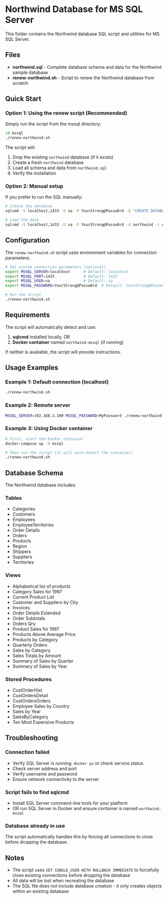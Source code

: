 # Northwind Database for MS SQL Server

This folder contains the Northwind database SQL script and utilities for MS SQL Server.

## Files

- **northwind.sql** - Complete database schema and data for the Northwind sample database
- **renew-northwind.sh** - Script to renew the Northwind database from scratch

## Quick Start

### Option 1: Using the renew script (Recommended)

Simply run the script from the mssql directory:

```bash
cd mssql
./renew-northwind.sh
```

The script will:
1. Drop the existing `northwind` database (if it exists)
2. Create a fresh `northwind` database
3. Load all schema and data from `northwind.sql`
4. Verify the installation

### Option 2: Manual setup

If you prefer to run the SQL manually:

```bash
# Create the database
sqlcmd -S localhost,1433 -U sa -P YourStrong@Passw0rd -Q "CREATE DATABASE northwind;"

# Load the data
sqlcmd -S localhost,1433 -U sa -P YourStrong@Passw0rd -d northwind -i northwind.sql
```

## Configuration

The `renew-northwind.sh` script uses environment variables for connection parameters:

```bash
# Set custom connection parameters (optional)
export MSSQL_SERVER=localhost      # Default: localhost
export MSSQL_PORT=1433             # Default: 1433
export MSSQL_USER=sa               # Default: sa
export MSSQL_PASSWORD=YourStrong@Passw0rd  # Default: YourStrong@Passw0rd

# Run the script
./renew-northwind.sh
```

## Requirements

The script will automatically detect and use:
1. **sqlcmd** installed locally, OR
2. **Docker container** named `northwind-mssql` (if running)

If neither is available, the script will provide instructions.

## Usage Examples

### Example 1: Default connection (localhost)
```bash
./renew-northwind.sh
```

### Example 2: Remote server
```bash
MSSQL_SERVER=192.168.1.100 MSSQL_PASSWORD=MyPassword ./renew-northwind.sh
```

### Example 3: Using Docker container
```bash
# First, start the Docker container
docker-compose up -d mssql

# Then run the script (it will auto-detect the container)
./renew-northwind.sh
```

## Database Schema

The Northwind database includes:

### Tables
- Categories
- Customers
- Employees
- EmployeeTerritories
- Order Details
- Orders
- Products
- Region
- Shippers
- Suppliers
- Territories

### Views
- Alphabetical list of products
- Category Sales for 1997
- Current Product List
- Customer and Suppliers by City
- Invoices
- Order Details Extended
- Order Subtotals
- Orders Qry
- Product Sales for 1997
- Products Above Average Price
- Products by Category
- Quarterly Orders
- Sales by Category
- Sales Totals by Amount
- Summary of Sales by Quarter
- Summary of Sales by Year

### Stored Procedures
- CustOrderHist
- CustOrdersDetail
- CustOrdersOrders
- Employee Sales by Country
- Sales by Year
- SalesByCategory
- Ten Most Expensive Products

## Troubleshooting

### Connection failed
- Verify SQL Server is running: `docker ps` or check service status
- Check server address and port
- Verify username and password
- Ensure network connectivity to the server

### Script fails to find sqlcmd
- Install SQL Server command-line tools for your platform
- OR run SQL Server in Docker and ensure container is named `northwind-mssql`

### Database already in use
The script automatically handles this by forcing all connections to close before dropping the database.

## Notes

- The script uses `SET SINGLE_USER WITH ROLLBACK IMMEDIATE` to forcefully close existing connections before dropping the database
- All data will be lost when recreating the database
- The SQL file does not include database creation - it only creates objects within an existing database
